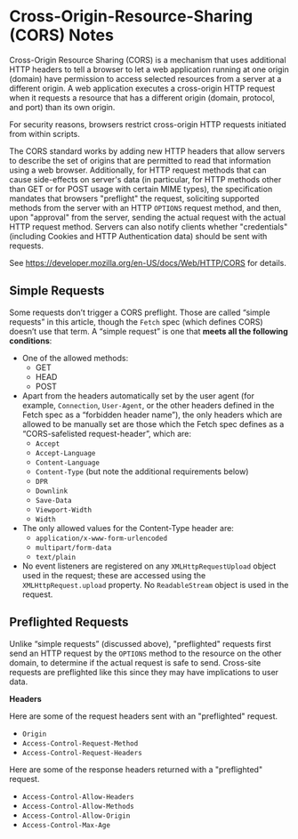 # Cross-Origin-Resource-Sharing (CORS) Notes

Cross-Origin Resource Sharing (CORS) is a mechanism that uses additional HTTP
headers to tell a browser to let a web application running at one origin
(domain) have permission to access selected resources from a server at a
different origin.  A web application executes a cross-origin HTTP request when
it requests a resource that has a different origin (domain, protocol, and port)
than its own origin.

For security reasons, browsers restrict cross-origin HTTP requests initiated
from within scripts. 

The CORS standard works by adding new HTTP headers that allow servers to
describe the set of origins that are permitted to read that information using a
web browser.  Additionally, for HTTP request methods that can cause side-effects
on server's data (in particular, for HTTP methods other than GET or for POST
usage with certain MIME types), the specification mandates that browsers
"preflight" the request, soliciting supported methods from the server with an
HTTP `OPTIONS` request method, and then, upon "approval" from the server,
sending the actual request with the actual HTTP request method.  Servers can
also notify clients whether "credentials" (including Cookies and HTTP
Authentication data) should be sent with requests.

See https://developer.mozilla.org/en-US/docs/Web/HTTP/CORS for details.


## Simple Requests

Some requests don’t trigger a CORS preflight. Those are called “simple requests” in this article, though the `Fetch` spec (which defines CORS) doesn’t use that term. A “simple request” is one that **meets all the following conditions**:

- One of the allowed methods:
	+ GET
	+ HEAD
	+ POST
- Apart from the headers automatically set by the user agent (for example, `Connection`, `User-Agent`, or the other headers defined in the Fetch spec as a “forbidden header name”), the only headers which are allowed to be manually set are those which the Fetch spec defines as a “CORS-safelisted request-header”, which are:
	+ `Accept`
	+ `Accept-Language`
	+ `Content-Language`
	+ `Content-Type` (but note the additional requirements below)
	+ `DPR`
	+ `Downlink`
	+ `Save-Data`
	+ `Viewport-Width`
	+ `Width`
- The only allowed values for the Content-Type header are:
	+ `application/x-www-form-urlencoded`
	+ `multipart/form-data`
	+ `text/plain`
- No event listeners are registered on any `XMLHttpRequestUpload` object used in the request; these are accessed using the `XMLHttpRequest.upload` property.
No `ReadableStream` object is used in the request.


## Preflighted Requests

Unlike “simple requests” (discussed above), "preflighted" requests first send an HTTP request by the `OPTIONS` method to the resource on the other domain, to determine if the actual request is safe to send. Cross-site requests are preflighted like this since they may have implications to user data.

**Headers**

Here are some of the request headers sent with an "preflighted" request.

- `Origin`
- `Access-Control-Request-Method`
- `Access-Control-Request-Headers`

Here are some of the response headers returned with a "preflighted" request.

- `Access-Control-Allow-Headers`
- `Access-Control-Allow-Methods`
- `Access-Control-Allow-Origin`
- `Access-Control-Max-Age`
